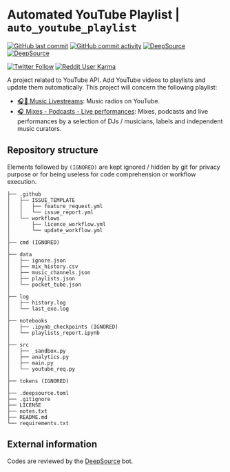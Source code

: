 # Automated YouTube Playlist | `auto_youtube_playlist`

[![GitHub last commit](https://img.shields.io/github/last-commit/Dyl-M/auto_youtube_playlist?label=Last%20commit&style=flat-square)](https://github.com/Dyl-M/auto_youtube_playlist/commits/main)
[![GitHub commit activity](https://img.shields.io/github/commit-activity/w/Dyl-M/auto_youtube_playlist?label=Commit%20activity&style=flat-square)](https://github.com/Dyl-M/auto_youtube_playlist/commits/main)
[![DeepSource](https://deepsource.io/gh/Dyl-M/auto_youtube_playlist.svg/?label=active+issues&token=w_aZJJfhd5HPPLyXnDJkstmn)](https://deepsource.io/gh/Dyl-M/auto_youtube_playlist/?ref=repository-badge)
[![DeepSource](https://deepsource.io/gh/Dyl-M/auto_youtube_playlist.svg/?label=resolved+issues&token=w_aZJJfhd5HPPLyXnDJkstmn)](https://deepsource.io/gh/Dyl-M/auto_youtube_playlist/?ref=repository-badge)

[![Twitter Follow](https://img.shields.io/twitter/follow/dyl_m_tweets?label=%40dyl_m_tweets&style=social)](https://twitter.com/dyl_m_tweets)
[![Reddit User Karma](https://img.shields.io/reddit/user-karma/link/dyl_m?label=u%2Fdyl_m&style=social)](https://www.reddit.com/user/Dyl_M)

A project related to YouTube API. Add YouTube videos to playlists and update them automatically. This project will concern the following playlist:

- [🎧🔴 Music Livestreams](https://www.youtube.com/playlist?list=PLOMUdQFdS-XNaPVSol9qCUJvQvN5hO4hJ): Music radios on YouTube.
- [🎧 Mixes - Podcasts - Live performances](https://www.youtube.com/playlist?list=PLOMUdQFdS-XMJ4NFHJlSALYAt4l-LPgS1): Mixes, podcasts and live performances by a selection of DJs / musicians, labels and independent music curators.

Repository structure
-------------

Elements followed by `(IGNORED)` are kept ignored / hidden by git for privacy purpose or for being useless for code comprehension or workflow execution.

```
├── .github
│   ├── ISSUE_TEMPLATE
│   │   ├── feature_request.yml
│   │   └── issue_report.yml
│   └── workflows
│       ├── licence_workflow.yml
│       └── update_workflow.yml
│
├── cmd (IGNORED)
│
├── data
│   ├── ignore.json
│   ├── mix_history.csv
│   ├── music_channels.json
│   ├── playlists.json
│   └── pocket_tube.json
│
├── log 
│   ├── history.log
│   └── last_exe.log
│
├── notebooks
│   ├── .ipynb_checkpoints (IGNORED)
│   └── playlists_report.ipynb
│
├── src
│   ├── _sandbox.py
│   ├── analytics.py
│   ├── main.py
│   └── youtube_req.py
│
├── tokens (IGNORED)
│
├── .deepsource.toml
├── .gitignore
├── LICENSE
├── notes.txt
├── README.md
└── requirements.txt
```

External information
-------------

Codes are reviewed by the [DeepSource](https://deepsource.io/) bot.